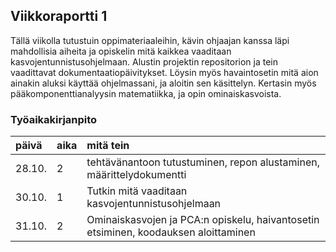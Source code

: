 ## Viikkoraportti 1

Tällä viikolla tutustuin oppimateriaaleihin, kävin ohjaajan kanssa läpi
mahdollisia aiheita ja opiskelin mitä kaikkea vaaditaan kasvojentunnistusohjelmaan.
Alustin projektin repositorion ja tein vaadittavat dokumentaatiopäivitykset.
Löysin myös havaintosetin mitä aion ainakin aluksi käyttää ohjelmassani, ja 
aloitin sen käsittelyn. Kertasin myös pääkomponenttianalyysin matematiikka, ja 
opin ominaiskasvoista.

### Työaikakirjanpito
| päivä | aika | mitä tein |
| :---- | :----| :---- |
| 28.10.| 2    | tehtävänantoon tutustuminen, repon alustaminen, määrittelydokumentti |
| 30.10.| 1    | Tutkin mitä vaaditaan kasvojentunnistusohjelmaan |
| 31.10.| 2    | Ominaiskasvojen ja PCA:n opiskelu, haivantosetin etsiminen, koodauksen aloittaminen |

